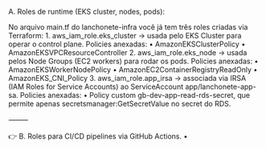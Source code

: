 A. Roles de runtime (EKS cluster, nodes, pods):

No arquivo main.tf do lanchonete-infra você já tem três roles criadas via Terraform:
	1.	aws_iam_role.eks_cluster
→ usada pelo EKS Cluster para operar o control plane.
Policies anexadas:
	•	AmazonEKSClusterPolicy
	•	AmazonEKSVPCResourceController
	2.	aws_iam_role.eks_node
→ usada pelos Node Groups (EC2 workers) para rodar os pods.
Policies anexadas:
	•	AmazonEKSWorkerNodePolicy
	•	AmazonEC2ContainerRegistryReadOnly
	•	AmazonEKS_CNI_Policy
	3.	aws_iam_role.app_irsa
→ associada via IRSA (IAM Roles for Service Accounts) ao ServiceAccount app/lanchonete-app-sa.
Policies anexadas:
	•	Policy custom gb-dev-app-read-rds-secret, que permite apenas secretsmanager:GetSecretValue no secret do RDS.

⸻

👉 B. Roles para CI/CD pipelines via GitHub Actions.
	•	
